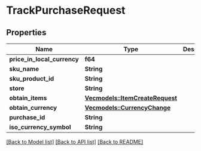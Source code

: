 # TrackPurchaseRequest

## Properties

Name | Type | Description | Notes
------------ | ------------- | ------------- | -------------
**price_in_local_currency** | **f64** |  | 
**sku_name** | **String** |  | 
**sku_product_id** | **String** |  | 
**store** | **String** |  | 
**obtain_items** | [**Vec<models::ItemCreateRequest>**](ItemCreateRequest.md) |  | 
**obtain_currency** | [**Vec<models::CurrencyChange>**](CurrencyChange.md) |  | 
**purchase_id** | **String** |  | 
**iso_currency_symbol** | **String** |  | 

[[Back to Model list]](../README.md#documentation-for-models) [[Back to API list]](../README.md#documentation-for-api-endpoints) [[Back to README]](../README.md)


